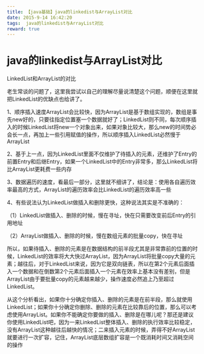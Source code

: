 ```yaml
---
title: 【java基础】java的linkedist与ArrayList对比
date: 2015-9-14 16:42:20
tags:  java的linkedist与ArrayList对比
reward: true
---
```


# java的linkedist与ArrayList对比

LinkedList和ArrayList的对比

老生常谈的问题了，这里我尝试以自己的理解尽量说清楚这个问题，顺便在这里就把LinkedList的优缺点也给讲了。

<!--more-->

1、顺序插入速度ArrayList会比较快，因为ArrayList是基于数组实现的，数组是事先new好的，只要往指定位置塞一个数据就好了；LinkedList则不同，每次顺序插入的时候LinkedList将new一个对象出来，如果对象比较大，那么new的时间势必会长一点，再加上一些引用赋值的操作，所以顺序插入LinkedList必然慢于ArrayList

2、基于上一点，因为LinkedList里面不仅维护了待插入的元素，还维护了Entry的前置Entry和后继Entry，如果一个LinkedList中的Entry非常多，那么LinkedList将比ArrayList更耗费一些内存

3、数据遍历的速度，看最后一部分，这里就不细讲了，结论是：使用各自遍历效率最高的方式，ArrayList的遍历效率会比LinkedList的遍历效率高一些

4、有些说法认为LinkedList做插入和删除更快，这种说法其实是不准确的：

（1）LinkedList做插入、删除的时候，慢在寻址，快在只需要改变前后Entry的引用地址

（2）ArrayList做插入、删除的时候，慢在数组元素的批量copy，快在寻址

所以，如果待插入、删除的元素是在数据结构的前半段尤其是非常靠前的位置的时候，LinkedList的效率将大大快过ArrayList，因为ArrayList将批量copy大量的元素；越往后，对于LinkedList来说，因为它是双向链表，所以在第2个元素后面插入一个数据和在倒数第2个元素后面插入一个元素在效率上基本没有差别，但是ArrayList由于要批量copy的元素越来越少，操作速度必然追上乃至超过LinkedList。

从这个分析看出，如果你十分确定你插入、删除的元素是在前半段，那么就使用LinkedList；如果你十分确定你删除、删除的元素在比较靠后的位置，那么可以考虑使用ArrayList。如果你不能确定你要做的插入、删除是在哪儿呢？那还是建议你使用LinkedList吧，因为一来LinkedList整体插入、删除的执行效率比较稳定，没有ArrayList这种越往后越快的情况；二来插入元素的时候，弄得不好ArrayList就要进行一次扩容，记住，ArrayList底层数组扩容是一个既消耗时间又消耗空间的操作